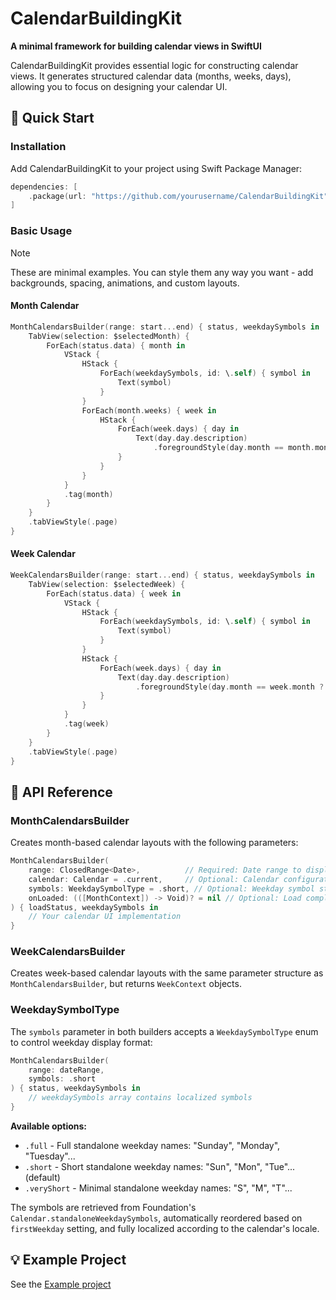 # CalendarBuildingKit

**A minimal framework for building calendar views in SwiftUI**

CalendarBuildingKit provides essential logic for constructing calendar views. It generates structured calendar data (months, weeks, days), allowing you to focus on designing your calendar UI.

## 🚀 Quick Start

### Installation

Add CalendarBuildingKit to your project using Swift Package Manager:

```swift
dependencies: [
    .package(url: "https://github.com/yourusername/CalendarBuildingKit", from: "0.1.0")
]
```

### Basic Usage

> [!NOTE]
> These are minimal examples. You can style them any way you want - add backgrounds, spacing, animations, and custom layouts.

#### Month Calendar

```swift
MonthCalendarsBuilder(range: start...end) { status, weekdaySymbols in
    TabView(selection: $selectedMonth) {
        ForEach(status.data) { month in
            VStack {
                HStack {
                    ForEach(weekdaySymbols, id: \.self) { symbol in
                        Text(symbol)
                    }
                }
                ForEach(month.weeks) { week in
                    HStack {
                        ForEach(week.days) { day in
                            Text(day.day.description)
                                .foregroundStyle(day.month == month.month ? .primary : .secondary)
                        }
                    }
                }
            }
            .tag(month)
        }
    }
    .tabViewStyle(.page)
}
```

#### Week Calendar

```swift
WeekCalendarsBuilder(range: start...end) { status, weekdaySymbols in
    TabView(selection: $selectedWeek) {
        ForEach(status.data) { week in
            VStack {
                HStack {
                    ForEach(weekdaySymbols, id: \.self) { symbol in
                        Text(symbol)
                    }
                }
                HStack {
                    ForEach(week.days) { day in
                        Text(day.day.description)
                            .foregroundStyle(day.month == week.month ? .primary : .secondary)
                    }
                }
            }
            .tag(week)
        }
    }
    .tabViewStyle(.page)
}
```

## 📖 API Reference

### MonthCalendarsBuilder

Creates month-based calendar layouts with the following parameters:

```swift
MonthCalendarsBuilder(
    range: ClosedRange<Date>,          // Required: Date range to display
    calendar: Calendar = .current,     // Optional: Calendar configuration
    symbols: WeekdaySymbolType = .short, // Optional: Weekday symbol style
    onLoaded: (([MonthContext]) -> Void)? = nil // Optional: Load completion callback
) { loadStatus, weekdaySymbols in
    // Your calendar UI implementation
}
```

### WeekCalendarsBuilder

Creates week-based calendar layouts with the same parameter structure as `MonthCalendarsBuilder`, but returns `WeekContext` objects.

### WeekdaySymbolType

The `symbols` parameter in both builders accepts a `WeekdaySymbolType` enum to control weekday display format:

```swift
MonthCalendarsBuilder(
    range: dateRange,
    symbols: .short
) { status, weekdaySymbols in
    // weekdaySymbols array contains localized symbols
}
```

**Available options:**
- `.full` - Full standalone weekday names: "Sunday", "Monday", "Tuesday"...
- `.short` - Short standalone weekday names: "Sun", "Mon", "Tue"... (default)
- `.veryShort` - Minimal standalone weekday names: "S", "M", "T"...

The symbols are retrieved from Foundation's `Calendar.standaloneWeekdaySymbols`, automatically reordered based on `firstWeekday` setting, and fully localized according to the calendar's locale.

## 💡 Example Project

See the [Example project](./Example)
